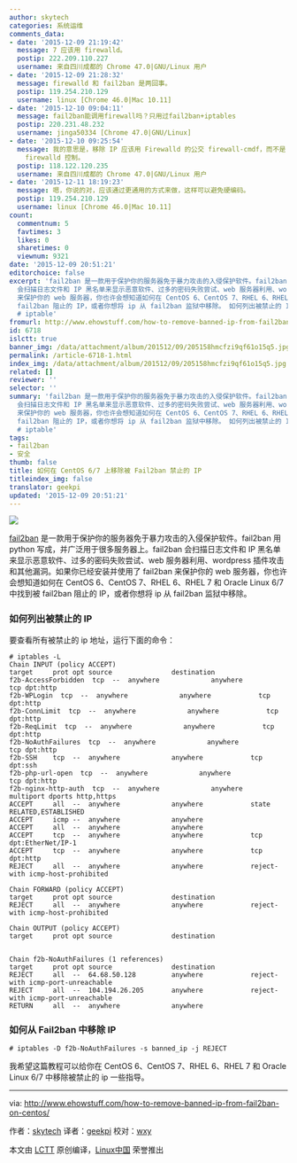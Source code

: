 ```yaml
---
author: skytech
categories: 系统运维
comments_data:
- date: '2015-12-09 21:19:42'
  message: 7 应该用 firewalld。
  postip: 222.209.110.227
  username: 来自四川成都的 Chrome 47.0|GNU/Linux 用户
- date: '2015-12-09 21:28:32'
  message: firewalld 和 fail2ban 是两回事。
  postip: 119.254.210.129
  username: linux [Chrome 46.0|Mac 10.11]
- date: '2015-12-10 09:04:11'
  message: fail2ban能调用firewall吗？只用过fail2ban+iptables
  postip: 220.231.48.232
  username: jinga50334 [Chrome 47.0|GNU/Linux]
- date: '2015-12-10 09:25:54'
  message: 我的意思是，移除 IP 应该用 Firewalld 的公交 firewall-cmdf，而不是 iptables。因为默认设置下，7 的防火墙是由
    firewalld 控制。
  postip: 118.122.120.235
  username: 来自四川成都的 Chrome 47.0|GNU/Linux 用户
- date: '2015-12-11 18:19:23'
  message: 嗯，你说的对，应该通过更通用的方式来做，这样可以避免硬编码。
  postip: 119.254.210.129
  username: linux [Chrome 46.0|Mac 10.11]
count:
  commentnum: 5
  favtimes: 3
  likes: 0
  sharetimes: 0
  viewnum: 9321
date: '2015-12-09 20:51:21'
editorchoice: false
excerpt: 'fail2ban 是一款用于保护你的服务器免于暴力攻击的入侵保护软件。fail2ban 用 python 写成，并广泛用于很多服务器上。fail2ban
  会扫描日志文件和 IP 黑名单来显示恶意软件、过多的密码失败尝试、web 服务器利用、wordpress 插件攻击和其他漏洞。如果你已经安装并使用了 fail2ban
  来保护你的 web 服务器，你也许会想知道如何在 CentOS 6、CentOS 7、RHEL 6、RHEL 7 和 Oracle Linux 6/7 中找到被
  fail2ban 阻止的 IP，或者你想将 ip 从 fail2ban 监狱中移除。 如何列出被禁止的 IP 要查看所有被禁止的 ip 地址，运行下面的命令：
  # iptable'
fromurl: http://www.ehowstuff.com/how-to-remove-banned-ip-from-fail2ban-on-centos/
id: 6718
islctt: true
banner_img: /data/attachment/album/201512/09/205158hmcfzi9qf61o15q5.jpg
permalink: /article-6718-1.html
index_img: /data/attachment/album/201512/09/205158hmcfzi9qf61o15q5.jpg.thumb.jpg
related: []
reviewer: ''
selector: ''
summary: 'fail2ban 是一款用于保护你的服务器免于暴力攻击的入侵保护软件。fail2ban 用 python 写成，并广泛用于很多服务器上。fail2ban
  会扫描日志文件和 IP 黑名单来显示恶意软件、过多的密码失败尝试、web 服务器利用、wordpress 插件攻击和其他漏洞。如果你已经安装并使用了 fail2ban
  来保护你的 web 服务器，你也许会想知道如何在 CentOS 6、CentOS 7、RHEL 6、RHEL 7 和 Oracle Linux 6/7 中找到被
  fail2ban 阻止的 IP，或者你想将 ip 从 fail2ban 监狱中移除。 如何列出被禁止的 IP 要查看所有被禁止的 ip 地址，运行下面的命令：
  # iptable'
tags:
- fail2ban
- 安全
thumb: false
title: 如何在 CentOS 6/7 上移除被 Fail2ban 禁止的 IP
titleindex_img: false
translator: geekpi
updated: '2015-12-09 20:51:21'
---
```


![](/data/attachment/album/201512/09/205158hmcfzi9qf61o15q5.jpg)


[fail2ban](http://www.fail2ban.org/wiki/index.php/Main_Page) 是一款用于保护你的服务器免于暴力攻击的入侵保护软件。fail2ban 用 python 写成，并广泛用于很多服务器上。fail2ban 会扫描日志文件和 IP 黑名单来显示恶意软件、过多的密码失败尝试、web 服务器利用、wordpress 插件攻击和其他漏洞。如果你已经安装并使用了 fail2ban 来保护你的 web 服务器，你也许会想知道如何在 CentOS 6、CentOS 7、RHEL 6、RHEL 7 和 Oracle Linux 6/7 中找到被 fail2ban 阻止的 IP，或者你想将 ip 从 fail2ban 监狱中移除。


### 如何列出被禁止的 IP


要查看所有被禁止的 ip 地址，运行下面的命令：



```
# iptables -L
Chain INPUT (policy ACCEPT)
target     prot opt source               destination
f2b-AccessForbidden  tcp  --  anywhere             anywhere            tcp dpt:http
f2b-WPLogin  tcp  --  anywhere             anywhere            tcp dpt:http
f2b-ConnLimit  tcp  --  anywhere             anywhere            tcp dpt:http
f2b-ReqLimit  tcp  --  anywhere             anywhere            tcp dpt:http
f2b-NoAuthFailures  tcp  --  anywhere             anywhere            tcp dpt:http
f2b-SSH    tcp  --  anywhere             anywhere            tcp dpt:ssh
f2b-php-url-open  tcp  --  anywhere             anywhere            tcp dpt:http
f2b-nginx-http-auth  tcp  --  anywhere             anywhere            multiport dports http,https
ACCEPT     all  --  anywhere             anywhere            state RELATED,ESTABLISHED
ACCEPT     icmp --  anywhere             anywhere
ACCEPT     all  --  anywhere             anywhere
ACCEPT     tcp  --  anywhere             anywhere            tcp dpt:EtherNet/IP-1
ACCEPT     tcp  --  anywhere             anywhere            tcp dpt:http
REJECT     all  --  anywhere             anywhere            reject-with icmp-host-prohibited

Chain FORWARD (policy ACCEPT)
target     prot opt source               destination
REJECT     all  --  anywhere             anywhere            reject-with icmp-host-prohibited

Chain OUTPUT (policy ACCEPT)
target     prot opt source               destination


Chain f2b-NoAuthFailures (1 references)
target     prot opt source               destination
REJECT     all  --  64.68.50.128         anywhere            reject-with icmp-port-unreachable
REJECT     all  --  104.194.26.205       anywhere            reject-with icmp-port-unreachable
RETURN     all  --  anywhere             anywhere

```

### 如何从 Fail2ban 中移除 IP



```
# iptables -D f2b-NoAuthFailures -s banned_ip -j REJECT

```

我希望这篇教程可以给你在 CentOS 6、CentOS 7、RHEL 6、RHEL 7 和 Oracle Linux 6/7 中移除被禁止的 ip 一些指导。




---


via: <http://www.ehowstuff.com/how-to-remove-banned-ip-from-fail2ban-on-centos/>


作者：[skytech](http://www.ehowstuff.com/author/skytech/) 译者：[geekpi](https://github.com/geekpi) 校对：[wxy](https://github.com/wxy)


本文由 [LCTT](https://github.com/LCTT/TranslateProject) 原创编译，[Linux中国](https://linux.cn/) 荣誉推出